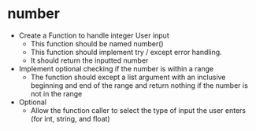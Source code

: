 # number

- Create a Function to handle integer User input
  - This function should be named number()
  - This function should implement try / except error handling. 
  - It should return the inputted number
- Implement optional checking if the number is within a range
  - The function should except a list argument with an inclusive beginning and end of the range and return nothing if the number is not in the range
- Optional
  - Allow the function caller to select the type of input the user enters (for int, string, and float)
